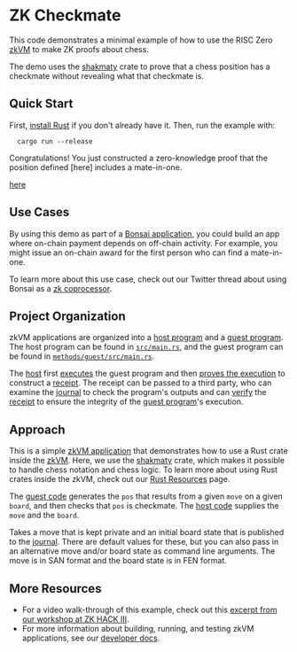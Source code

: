 # ZK Checkmate

This code demonstrates a minimal example of how to use the RISC Zero [zkVM] to make ZK proofs about chess.

The demo uses the [shakmaty] crate to prove that a chess position has a checkmate without revealing what that checkmate is.

[zkVM]: https://dev.risczero.com/zkvm
[shakmaty]: https://docs.rs/shakmaty/latest/shakmaty/


## Quick Start

First, [install Rust] if you don't already have it.
Then, run the example with:
```
  cargo run --release
```

Congratulations! You just constructed a zero-knowledge proof that the position defined [here] includes a mate-in-one.

[install Rust]: https://doc.rust-lang.org/cargo/getting-started/installation.html
[here](https://github.com/risc0/risc0/blob/main/examples/chess/src/main.rs#L29)

## Use Cases
By using this demo as part of a [Bonsai application], you could build an app where on-chain payment depends on off-chain activity.
For example, you might issue an on-chain award for the first person who can find a mate-in-one.

To learn more about this use case, check out our Twitter thread about using Bonsai as a [zk coprocessor].

[Bonsai application]: https://dev.bonsai.xyz
[zk coprocessor]: https://twitter.com/RiscZero/status/1677316664772132864

## Project Organization
zkVM applications are organized into a [host program] and a [guest program].
The host program can be found in [`src/main.rs`], and the guest program can be found in [`methods/guest/src/main.rs`].

The [host] first [executes] the guest program and then [proves the execution] to construct a [receipt].
The receipt can be passed to a third party, who can examine the [journal] to check the program's outputs and can [verify] the [receipt] to ensure the integrity of the [guest program]'s execution.

[`src/main.rs`]: /src/main.rs
[`methods/guest/src/main.rs`]: methods/guest/src/main.rs
[host]: https://dev.risczero.com/terminology#host
[executes]: https://dev.risczero.com/terminology#execute
[guest program]: https://dev.risczero.com/terminology#guest-program
[host program]: https://dev.risczero.com/terminology#host-program
[proves the execution]: https://dev.risczero.com/terminology#prove
[receipt]: https://dev.risczero.com/terminology#receipt
[verify]: https://dev.risczero.com/terminology#verify
[journal]: https://dev.risczero.com/terminology#journal

## Approach
This is a simple [zkVM application] that demonstrates how to use a Rust crate inside the [zkVM].
Here, we use the [shakmaty] crate, which makes it possible to handle chess notation and chess logic.
To learn more about using Rust crates inside the zkVM, check out our [Rust Resources] page.

The [guest code] generates the `pos` that results from a given `move` on a given `board`, and then checks that `pos` is checkmate.
The [host code] supplies the `move` and the `board`.

Takes a move that is kept private and an initial board state that is published to the [journal]. There are default values for these, but you can also pass in an alternative move and/or board state as command line arguments. The move is in SAN format and the board state is in FEN format.

[Rust Resources]: https://dev.risczero.com/zkvm/developer-guide/rust-resources
[zkVM application]: https://dev.risczero.com/zkvm/developer-guide/zkvm-app-structure
[shakmaty]: https://docs.rs/shakmaty/latest/shakmaty/
[guest code]: https://github.com/risc0/risc0-rust-examples/blob/main/chess/methods/guest/src/bin/checkmate.rs
[host code]: https://github.com/risc0/risc0/blob/main/examples/chess/methods/guest/src/main.rs
[journal]: https://dev.risczero.com/terminology#journal

## More Resources
- For a video walk-through of this example, check out this [excerpt from our workshop at ZK HACK III].
- For more information about building, running, and testing zkVM applications, see our [developer docs].

[developer docs]: https://dev.risczero.com/zkvm
[excerpt from our workshop at ZK HACK III]: https://www.youtube.com/watch?v=vxqxRiTXGBI&list=PLcPzhUaCxlCgig7ofeARMPwQ8vbuD6hC5&index=9

